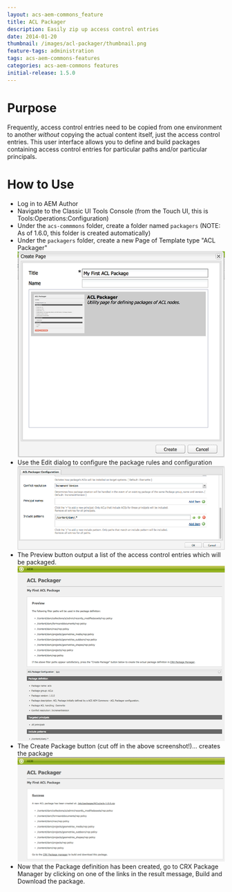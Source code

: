 ```yaml
---
layout: acs-aem-commons_feature
title: ACL Packager
description: Easily zip up access control entries
date: 2014-01-20
thumbnail: /images/acl-packager/thumbnail.png
feature-tags: administration
tags: acs-aem-commons-features
categories: acs-aem-commons features
initial-release: 1.5.0
---
```


# Purpose

Frequently, access control entries need to be copied from one environment to another *without* copying the actual content itself, just the access control entries. This user interface allows you to define and build packages containing access control entries for particular paths and/or particular principals.

# How to Use

* Log in to AEM Author
* Navigate to the Classic UI Tools Console (from the Touch UI, this is Tools:Operations:Configuration)
* Under the `acs-commmons` folder, create a folder named `packagers` (NOTE: As of 1.6.0, this folder is created automatically)
* Under the `packagers` folder, create a new Page of Template type "ACL Packager"
![image](/acs-aem-commons/images/acl-packager/create_dialog.png)
* Use the Edit dialog to configure the package rules and configuration
![image](/acs-aem-commons/images/acl-packager/edit_dialog.png)
* The Preview button output a list of the access control entries which will be packaged.
![image](/acs-aem-commons/images/acl-packager/page_with_preview.png)
* The Create Package button (cut off in the above screenshot!)... creates the package
![image](/acs-aem-commons/images/acl-packager/created_package.png)
* Now that the Package definition has been created, go to CRX Package Manager by clicking on one of the links in the result message, Build and Download the package. 


